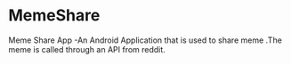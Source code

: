 # MemeShare

Meme Share App -An Android Application that is used to share meme .The meme is called through an API from reddit.
